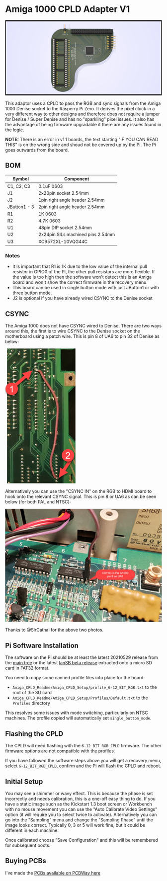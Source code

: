 # Amiga 1000 CPLD Adapter V1

![Amiga 1000 CPLD](A1000.png)

This adaptor uses a CPLD to pass the RGB and sync signals from the Amiga 1000 Denise socket to the Rasperry Pi Zero. It derives the pixel clock in a very different way to other designs and therefore does not require a jumper for Denise / Super Denise and has no "sparkling" pixel issues. It also has the advantage of being firmware upgradable if there are any issues found in the logic.

**NOTE:** There is an error in v1.1 boards, the text starting "IF YOU CAN READ THIS" is on the wrong side and shoud not be covered up by the Pi. The Pi goes outwards from the board.

## BOM

| Symbol       | Component                         |
| ------------ | --------------------------------- |
| C1, C2, C3   | 0.1uF 0603                        |
| J1           | 2x20pin socket 2.54mm             |
| J2           | 1pin right angle header 2.54mm    |
| JButton1 - 3 | 2pin right angle header 2.54mm    |
| R1           | 1K 0603                           |
| R2           | 4.7K 0603                         |
| U1           | 48pin DIP socket 2.54mm           |
| U2           | 2x24pin SILs machined pins 2.54mm |
| U3           | XC9572XL-10VQG44C                 |

### Notes

- It is important that R1 is 1K due to the low value of the internal pull resistor in GPIO0 of the Pi, the other pull resistors are more flexible. If the value is too high then the software won't detect this is an Amiga board and won't show the correct firmware in the recovery menu.
- This board can be used in single button mode with just JButton1 or with three button mode.
- J2 is optional if you have already wired CSYNC to the Denise socket

## CSYNC

The Amiga 1000 does not have CSYNC wired to Denise. There are two ways around this, the first is to wire CSYNC to the Denise socket on the motherboard using a patch wire. This is pin 8 of UA6 to pin 32 of Denise as below:

![PAL CSYNC patch](patch.jpg)

Alternatively you can use the "CSYNC IN" on the RGB to HDMI board to hook onto the relevant CSYNC signal. This is pin 8 or UA6 as can be seen below (for both PAL and NTSC):

![PAL CSYNC pin](csync.jpg)

Thanks to @SirCathal for the above two photos.

## Pi Software Installation

The software on the Pi should be at least the latest 20210529 release from the [main tree](https://github.com/hoglet67/RGBtoHDMI/releases) or the latest [IanSB beta release](https://github.com/IanSB/RGBtoHDMI/releases) extracted onto a micro SD card in FAT32 format.

You need to copy some canned profile files into place for the board:

* `Amiga_CPLD_Readme/Amiga_CPLD_Setup/profile_6-12_BIT_RGB.txt` to the root of the SD card
* `Amiga_CPLD_Readme/Amiga_CPLD_Setup/Profiles/Default.txt` to the `Profiles` directory

This resolves some issues with mode switching, particularly on NTSC machines. The profile copied will automatically set `single_button_mode`.

## Flashing the CPLD

The CPLD will need flashing with the `6-12_BIT_RGB_CPLD` firmware. The other firmware options are not compatible with the profiles.

If you have followed the software steps above you will get a recovery menu, select `6-12_BIT_RGB_CPLD`, confirm and the Pi will flash the CPLD and reboot.

## Initial Setup

You may see a shimmer or wavy effect. This is because the phase is set incorrectly and needs calibration, this is a one-off easy thing to do. If you have a static image such as the Kickstart 1.3 boot screen or Workbench with no mouse movement you can use the "Auto Calibrate Video Settings" option (it will require you to select twice to activate). Alternatively you can go into the "Sampling" menu and change the "Sampling Phase" until the image looks correct. Typically 0, 3 or 5 will work fine, but it could be different in each machine.

Once calibrated choose "Save Configuration" and this will be remembered for subsequent boots.

## Buying PCBs

I've made the [PCBs available on PCBWay here](https://www.pcbway.com/project/shareproject/Amiga_1000_CPLD_RGBtoHDMI_v1_1.html)
